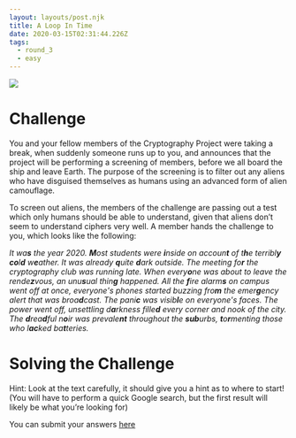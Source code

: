 ```yaml
---
layout: layouts/post.njk
title: A Loop In Time
date: 2020-03-15T02:31:44.226Z
tags:
  - round_3
  - easy
---
```

![](/images/round_3_easy.jpg)

# Challenge

You and your fellow members of the Cryptography Project were taking a break, when suddenly someone runs up to you, and announces that the project will be performing a screening of members, before we all board the ship and leave Earth. The purpose of the screening is to filter out any aliens who have disguised themselves as humans using an advanced form of alien camouflage.

To screen out aliens, the members of the challenge are passing out a test which only humans should be able to understand, given that aliens don’t seem to understand ciphers very well. A member hands the challenge to you, which looks like the following:

*It wa**s** the year 2020. **M**ost students were **i**nside on accoun**t** of t**h**e terribl**y** **co**l**d** w**e**ather.* 
*It was already **q**uite **d**ark outside. The meeting fo**r** the cryptography club was running late. When every**o**ne was about to leave the rende**z**vous, an unu**s**ual thin**g** happened. All the **f**ire alarm**s** on campus went off at once, everyone's phones started buzzing fro**m** the emer**g**ency alert that was broa**d**cast. The pani**c** was visib**l**e on everyone's faces.*
*The power went off, unsettling d**a**rkness fille**d** every corner and nook of the city. The **d**rea**d**ful n**o**ir was prevale**nt** throughout the **sub**urbs, **t**o**r**menting those who l**ac**ked ba**t**teries.*

# Solving the Challenge

Hint: Look at the text carefully, it should give you a hint as to where to start! (You will have to perform a quick Google search, but the first result will likely be what you’re looking for)

You can submit your answers [here](https://forms.gle/fLUu2dZ4JkQcpUfK8)

